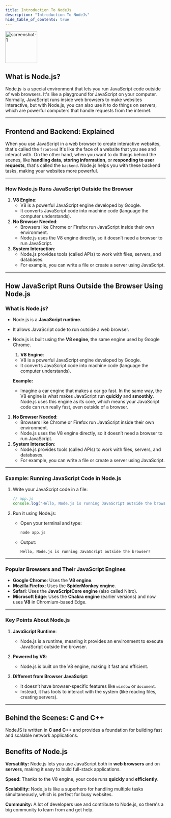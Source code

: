 ```yaml
---
title: Introduction To NodeJs
description: "Introduction To NodeJs"
hide_table_of_contents: true
---
```


<img src="/nodejs/01/nodejs.png" alt="screenshot-1" width="100px"/>

## What is Node.js?

Node.js is a special environment that lets you run JavaScript code outside of web browsers. It's like a playground for JavaScript on your computer. Normally, JavaScript runs inside web browsers to make websites interactive, but with Node.js, you can also use it to do things on servers, which are powerful computers that handle requests from the internet.

---

## Frontend and Backend: Explained

When you use JavaScript in a web browser to create interactive websites, that's called the `frontend` It's like the face of a website that you see and interact with. On the other hand, when you want to do things behind the scenes, like **handling data**, **storing information**, or **responding to user requests**, that's called the `backend`. Node.js helps you with these backend tasks, making your websites more powerful.

---

### How Node.js Runs JavaScript Outside the Browser
1. **V8 Engine**:  
   - V8 is a powerful JavaScript engine developed by Google.  
   - It converts JavaScript code into machine code (language the computer understands).
2. **No Browser Needed**:  
   - Browsers like Chrome or Firefox run JavaScript inside their own environment.  
   - Node.js uses the V8 engine directly, so it doesn’t need a browser to run JavaScript.
3. **System Interaction**:  
   - Node.js provides tools (called APIs) to work with files, servers, and databases.  
   - For example, you can write a file or create a server using JavaScript.

---


## How JavaScript Runs Outside the Browser Using Node.js

### What is Node.js?
- Node.js is a **JavaScript runtime**.
- It allows JavaScript code to run outside a web browser.
- Node.js is built using the **V8 engine**, the same engine used by Google Chrome.
  
  1. **V8 Engine**:  
   - V8 is a powerful JavaScript engine developed by Google.  
   - It converts JavaScript code into machine code (language the computer understands).
  
  **Example:**
   - Imagine a car engine that makes a car go fast. In the same way, the V8 engine is what makes JavaScript run **quickly** and **smoothly**. Node.js uses this engine as its core, which means your JavaScript code can run really fast, even outside of a browser.
1. **No Browser Needed**:  
   - Browsers like Chrome or Firefox run JavaScript inside their own environment.  
   - Node.js uses the V8 engine directly, so it doesn’t need a browser to run JavaScript.
2. **System Interaction**:  
   - Node.js provides tools (called APIs) to work with files, servers, and databases.  
   - For example, you can write a file or create a server using JavaScript.

---

### Example: Running JavaScript Code in Node.js

1. Write your JavaScript code in a file:  
   ```javascript
   // app.js
   console.log("Hello, Node.js is running JavaScript outside the browser!");
   ```

2. Run it using Node.js:  
   - Open your terminal and type:  
     ```bash
     node app.js
     ```
   - Output:  
     ```
     Hello, Node.js is running JavaScript outside the browser!
     ```

---

### Popular Browsers and Their JavaScript Engines
- **Google Chrome**: Uses the **V8 engine**.
- **Mozilla Firefox**: Uses the **SpiderMonkey engine**.
- **Safari**: Uses the **JavaScriptCore engine** (also called Nitro).
- **Microsoft Edge**: Uses the **Chakra engine** (earlier versions) and now uses **V8** in Chromium-based Edge.

---

### Key Points About Node.js

1. **JavaScript Runtime**:  
   - Node.js is a runtime, meaning it provides an environment to execute JavaScript outside the browser.  

2. **Powered by V8**:  
   - Node.js is built on the V8 engine, making it fast and efficient.  

3. **Different from Browser JavaScript**:  
   - It doesn’t have browser-specific features like `window` or `document`.  
   - Instead, it has tools to interact with the system (like reading files, creating servers).  

---

## Behind the Scenes: C and C++

NodeJS is written in **C and C++** and provides a foundation for building fast and scalable network applications.

## Benefits of Node.js

**Versatility:** Node.js lets you use JavaScript both in **web browsers** and on **servers**, making it easy to build full-stack applications.

**Speed:** Thanks to the V8 engine, your code runs **quickly** and **efficiently**.

**Scalability:** Node.js is like a superhero for handling multiple tasks simultaneously, which is perfect for busy websites.

**Community:** A lot of developers use and contribute to Node.js, so there's a big community to learn from and get help.
